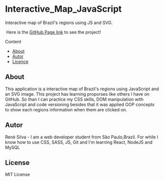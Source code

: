 # Interactive_Map_JavaScript
Interactive map of Brazil's regions using JS and SVG.

&nbsp;Here is the [GitHub Page link](https://renesilva33.github.io/Interactive_Map_JavaScript/) to see the project!

Content 

<!--ts-->
   * [About](#about)
   * [Autor](#autor)
   * [Licence](#license)
<!--te-->

## About

 This application is a interactive map of Brazil's regions using JavaScript and an SVG image.
 This project has learning proporses like others  I have on GitHub. So than I can practice my CSS skills, DOM manipulation with JavaScript and code versioning besides that it was applied OOP concepts to show each regions information when them are clicked on. 
 

## Autor
René Silva - I am a web developer student from São Paulo,Brazil. For while I know how to use CSS, SASS, JS, Git and I'm learning React, NodeJS and MySQL
## License

MIT License
